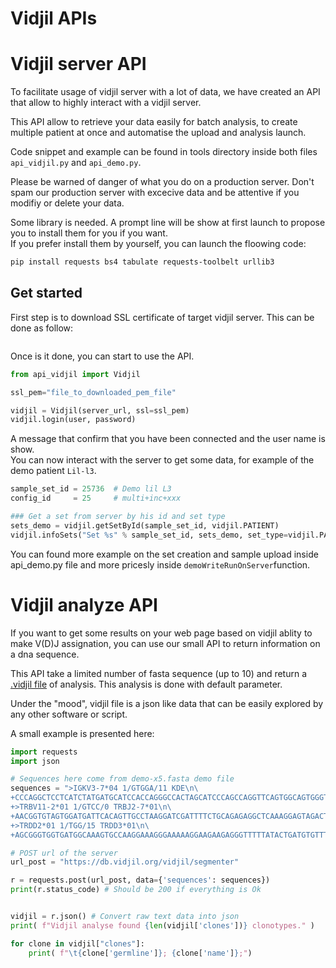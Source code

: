 # Vidjil APIs

# Vidjil server API
To facilitate usage of vidjil server with a lot of data, we have created an API that allow to highly interact with a vidjil server.

This API allow to retrieve your data easily for batch analysis, to create multiple patient at once and automatise the upload and analysis launch.

Code snippet and example can be found in tools directory inside both files `api_vidjil.py` and `api_demo.py`.

Please be warned of danger of what you do on a production server. Don't spam our production server with excecive data and be attentive if you modifiy or delete your data.

Some library is needed. A prompt line will be show at first launch to propose you to install them for you if you want.\
If you prefer install them by yourself, you can launch the floowing code:

```bash
pip install requests bs4 tabulate requests-toolbelt urllib3
```

## Get started

First step is to download SSL certificate of target vidjil server. This can be done as follow:

```bash 

```

Once is it done, you can start to use the API.

```python 
from api_vidjil import Vidjil

ssl_pem="file_to_downloaded_pem_file"

vidjil = Vidjil(server_url, ssl=ssl_pem)
vidjil.login(user, password)
```

A message that confirm that you have been connected and the user name is show.\
You can now interact with the server to get some data, for example of the demo patient `Lil-l3`.

```python
sample_set_id = 25736  # Demo lil L3
config_id     = 25     # multi+inc+xxx

### Get a set from server by his id and set type
sets_demo = vidjil.getSetById(sample_set_id, vidjil.PATIENT)
vidjil.infoSets("Set %s" % sample_set_id, sets_demo, set_type=vidjil.PATIENT, verbose=True)
```

You can found more example on the set creation and sample upload inside api_demo.py file and more pricesly inside `demoWriteRunOnServer`function.


# Vidjil analyze API

If you want to get some results on your web page based on vidjil ablity to make V(D)J assignation, you can use our small API to return information on a dna sequence.

This API take a limited number of fasta sequence (up to 10) and return a [.vidjil file](vidjil-format.md) of analysis. This analysis is done with default parameter. 

Under the "mood", vidjil file is a json like data that can be easily explored by any other software or script.

A small example is presented here:

```python
import requests
import json

# Sequences here come from demo-x5.fasta demo file
sequences = ">IGKV3-7*04 1/GTGGA/11 KDE\n\
+CCCAGGCTCCTCATCTATGATGCATCCACCAGGGCCACTAGCATCCCAGCCAGGTTCAGTGGCAGTGGGTCTGGGACAGACTTCACTCTCACCATCAGCAGCCTGCAGCCTGAAGATTTTGCAGTTTATTACTGTCAGCAGGATTATAACTTACCTCGTGGAGGCAGCCCAGGGCGACTCCTCATGAGTCTGCAGCTGCATTTTTGCCATATCCACTATTTGGAGTCTGACCTCCCTAGGAAGCCTCCCTGCTCCCTAGGACAACCTGCTCTGACCTCTGAGG\n\
+>TRBV11-2*01 1/GTCC/0 TRBJ2-7*01\n\
+AACGGTGTAGTGGATGATTCACAGTTGCCTAAGGATCGATTTTCTGCAGAGAGGCTCAAAGGAGTAGACTCCACTCTCAAGATCCAGCCTGCAAAGCTTGAGGACTCGGCCGTGTATCTCTGTGCCAGCAGCTTAGGTCCCTCGTACGAGCAGTACTTCGGGCCGGGCACCAGGCTC\n\
+>TRDD2*01 1/TGG/15 TRDD3*01\n\
+AGCGGGTGGTGATGGCAAAGTGCCAAGGAAAGGGAAAAAGGAAGAAGAGGGTTTTTATACTGATGTGTTTCATTGTGCCTTCCTATGGCAGTGCTACAAAACCTACAGAGACCTGTACAAAAACTGCAGGGGCAAAAGTGCCATTTCCCTGGGATATCCTCACCCTGGGTCCCATGCCTCAGGAGACAAACACAGCAAGCAGCTTCCCTC\n"

# POST url of the server
url_post = "https://db.vidjil.org/vidjil/segmenter"

r = requests.post(url_post, data={'sequences': sequences})
print(r.status_code) # Should be 200 if everything is Ok


vidjil = r.json() # Convert raw text data into json
print( f"Vidjil analyse found {len(vidjil['clones'])} clonotypes." )

for clone in vidjil["clones"]:
    print( f"\t{clone['germline']}; {clone['name']};")

```